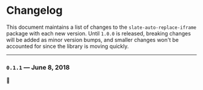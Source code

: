 
# Changelog

This document maintains a list of changes to the `slate-auto-replace-iframe` package with each new version. Until `1.0.0` is released, breaking changes will be added as minor version bumps, and smaller changes won't be accounted for since the library is moving quickly.


---

### `0.1.1` — June 8, 2018

:tada:
